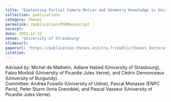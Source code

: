 ```yaml
---
title: "Exploiting Partial Camera Motion and Geometry Knowledge in Uncalibrated 3D Vision"
collection: publications
category: theses
permalink: /publication/PhDManuscript
excerpt: 
date: 2022-12-12
venue: 'University of Strasbourg'
slidesurl: 
paperurl: 'https://publication-theses.unistra.fr/public/theses_doctorat/2022/ADLAKHA_Devesh_2022_ED269.pdf'
citation: 
---
```


Advised by: Michel de Mathelin, Adlane Habed (University of Strasbourg), Fabio Morbidi (University of Picardie Jules Verne), and Cédric Demonceaux (University of Burgundy).  
Committee: Andrea Fusiello (University of Udine), Pascal Monasse (ENPC Paris), Peter Sturm (Inria Grenoble), and Pascal Vasseur (University of Picardie Jules Verne).

